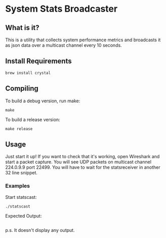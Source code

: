 # System Stats Broadcaster

## What is it?

This is a utility that collects system performance metrics and broadcasts it as json data over a multicast channel every 10 seconds.

## Install Requirements

```
brew install crystal
```

## Compiling

To build a debug version, run make:

```
make
```

To build a release version:

```
make release
```


## Usage

Just start it up! If you want to check that it's working, open Wireshark and start a packet capture. You will see UDP packets on multicast channel 224.0.9.9 port 22499. You will have to wait for the statsreceiver in another 32 line snippet.

### Examples

Start statscast:
```
./statscast
```

Expected Output:


```

```
p.s. It doesn't display any output.
